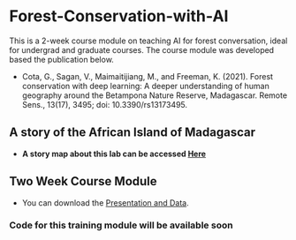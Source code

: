 # Forest-Conservation-with-AI #
This is a 2-week course module on teaching AI for forest conversation, ideal for undergrad and graduate courses. The course module was developed based the publication below. 

   - Cota, G., Sagan, V., Maimaitijiang, M., and Freeman, K. (2021). Forest conservation with deep learning: A deeper understanding of human geography around the Betampona Nature Reserve, Madagascar.  Remote Sens., 13(17), 3495; doi: 10.3390/rs13173495.


## A story of the African Island of Madagascar ##

  - **A story map about this lab can be accessed [Here](https://storymaps.arcgis.com/stories/1d494c409f1e4ee99dc7133d27ab957a)**


## Two Week Course Module ##
  - You can download the [Presentation and Data](https://drive.google.com/drive/folders/1AvJ5sL-pTz6B_Cc4B2KZIQacbrp8A3p3?usp=sharing).


### Code for this training module will be available soon

